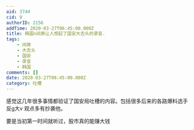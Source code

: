 ```yaml
---
aid: 3744
cid: 9
authorID: 2156
addTime: 2020-03-27T06:45:00.000Z
title: 韩国n间房让人想起了国安大舌头的录音.
tags:
    - 间房
    - 大舌头
    - 国安
    - 录音
    - 韩国
comments: []
date: 2020-03-27T06:45:00.000Z
category: 吐槽
---
```


感觉这几年很多事情都验证了国安局吐槽的内容。包括很多后来的各路爆料选手 反g大v 观点多有抄袭他。

要是当初第一时间就听过，股市真的能赚大钱
